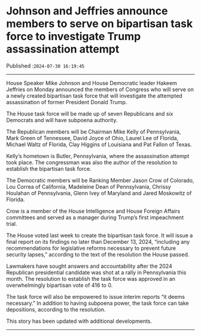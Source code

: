 # Johnson and Jeffries announce members to serve on bipartisan task force to investigate Trump assassination attempt

Published :`2024-07-30 16:19:45`

---

House Speaker Mike Johnson and House Democratic leader Hakeem Jeffries on Monday announced the members of Congress who will serve on a newly created bipartisan task force that will investigate the attempted assassination of former President Donald Trump.

The House task force will be made up of seven Republicans and six Democrats and will have subpoena authority.

The Republican members will be Chairman Mike Kelly of Pennsylvania, Mark Green of Tennessee, David Joyce of Ohio, Laurel Lee of Florida, Michael Waltz of Florida, Clay Higgins of Louisiana and Pat Fallon of Texas.

Kelly’s hometown is Butler, Pennsylvania, where the assassination attempt took place. The congressman was also the author of the resolution to establish the bipartisan task force.

The Democratic members will be Ranking Member Jason Crow of Colorado, Lou Correa of California, Madeleine Dean of Pennsylvania, Chrissy Houlahan of Pennsylvania, Glenn Ivey of Maryland and Jared Moskowitz of Florida.

Crow is a member of the House Intelligence and House Foreign Affairs committees and served as a manager during Trump’s first impeachment trial.

The House voted last week to create the bipartisan task force. It will issue a final report on its findings no later than December 13, 2024, “including any recommendations for legislative reforms necessary to prevent future security lapses,” according to the text of the resolution the House passed.

Lawmakers have sought answers and accountability after the 2024 Republican presidential candidate was shot at a rally in Pennsylvania this month. The resolution to establish the task force was approved in an overwhelmingly bipartisan vote of 416 to 0.

The task force will also be empowered to issue interim reports “it deems necessary.” In addition to having subpoena power, the task force can take depositions, according to the resolution.

This story has been updated with additional developments.

---

